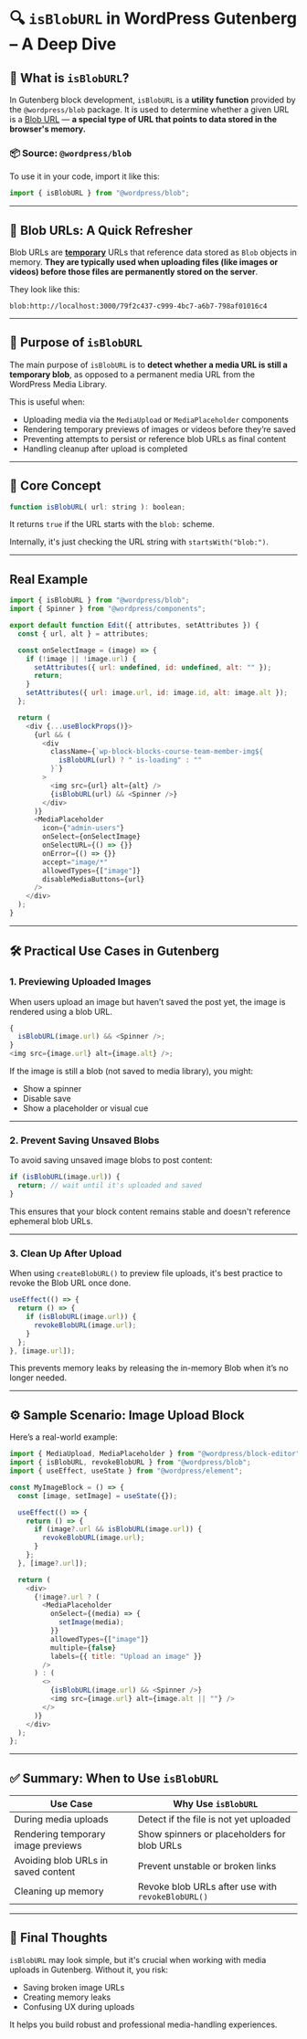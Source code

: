 # 🔍 `isBlobURL` in WordPress Gutenberg – A Deep Dive

## 🧠 What is `isBlobURL`?

In Gutenberg block development, `isBlobURL` is a **utility function** provided by the `@wordpress/blob` package. It is used to determine whether a given URL is a [Blob URL](https://developer.mozilla.org/en-US/docs/Web/API/URL/createObjectURL) — **a special type of URL that points to data stored in the browser's memory.**

### 📦 Source: `@wordpress/blob`

To use it in your code, import it like this:

```js
import { isBlobURL } from "@wordpress/blob";
```

---

## 🧱 Blob URLs: A Quick Refresher

Blob URLs are <u>**temporary**</u> URLs that reference data stored as `Blob` objects in memory. **They are typically used when uploading files (like images or videos) before those files are permanently stored on the server**.

They look like this:

```
blob:http://localhost:3000/79f2c437-c999-4bc7-a6b7-798af01016c4
```

---

## 🎯 Purpose of `isBlobURL`

The main purpose of `isBlobURL` is to **detect whether a media URL is still a temporary blob**, as opposed to a permanent media URL from the WordPress Media Library.

This is useful when:

- Uploading media via the `MediaUpload` or `MediaPlaceholder` components
- Rendering temporary previews of images or videos before they’re saved
- Preventing attempts to persist or reference blob URLs as final content
- Handling cleanup after upload is completed

---

## 🔩 Core Concept

```js
function isBlobURL( url: string ): boolean;
```

It returns `true` if the URL starts with the `blob:` scheme.

Internally, it's just checking the URL string with `startsWith("blob:")`.

---

## Real Example

```js
import { isBlobURL } from "@wordpress/blob";
import { Spinner } from "@wordpress/components";

export default function Edit({ attributes, setAttributes }) {
  const { url, alt } = attributes;

  const onSelectImage = (image) => {
    if (!image || !image.url) {
      setAttributes({ url: undefined, id: undefined, alt: "" });
      return;
    }
    setAttributes({ url: image.url, id: image.id, alt: image.alt });
  };

  return (
    <div {...useBlockProps()}>
      {url && (
        <div
          className={`wp-block-blocks-course-team-member-img${
            isBlobURL(url) ? " is-loading" : ""
          }`}
        >
          <img src={url} alt={alt} />
          {isBlobURL(url) && <Spinner />}
        </div>
      )}
      <MediaPlaceholder
        icon={"admin-users"}
        onSelect={onSelectImage}
        onSelectURL={() => {}}
        onError={() => {}}
        accept="image/*"
        allowedTypes={["image"]}
        disableMediaButtons={url}
      />
    </div>
  );
}
```

---

## 🛠 Practical Use Cases in Gutenberg

### 1. **Previewing Uploaded Images**

When users upload an image but haven’t saved the post yet, the image is rendered using a blob URL.

```js
{
  isBlobURL(image.url) && <Spinner />;
}
<img src={image.url} alt={image.alt} />;
```

If the image is still a blob (not saved to media library), you might:

- Show a spinner
- Disable save
- Show a placeholder or visual cue

---

### 2. **Prevent Saving Unsaved Blobs**

To avoid saving unsaved image blobs to post content:

```js
if (isBlobURL(image.url)) {
  return; // wait until it's uploaded and saved
}
```

This ensures that your block content remains stable and doesn't reference ephemeral blob URLs.

---

### 3. **Clean Up After Upload**

When using `createBlobURL()` to preview file uploads, it's best practice to revoke the Blob URL once done.

```js
useEffect(() => {
  return () => {
    if (isBlobURL(image.url)) {
      revokeBlobURL(image.url);
    }
  };
}, [image.url]);
```

This prevents memory leaks by releasing the in-memory Blob when it’s no longer needed.

---

## ⚙️ Sample Scenario: Image Upload Block

Here’s a real-world example:

```js
import { MediaUpload, MediaPlaceholder } from "@wordpress/block-editor";
import { isBlobURL, revokeBlobURL } from "@wordpress/blob";
import { useEffect, useState } from "@wordpress/element";

const MyImageBlock = () => {
  const [image, setImage] = useState({});

  useEffect(() => {
    return () => {
      if (image?.url && isBlobURL(image.url)) {
        revokeBlobURL(image.url);
      }
    };
  }, [image?.url]);

  return (
    <div>
      {!image?.url ? (
        <MediaPlaceholder
          onSelect={(media) => {
            setImage(media);
          }}
          allowedTypes={["image"]}
          multiple={false}
          labels={{ title: "Upload an image" }}
        />
      ) : (
        <>
          {isBlobURL(image.url) && <Spinner />}
          <img src={image.url} alt={image.alt || ""} />
        </>
      )}
    </div>
  );
};
```

---

## ✅ Summary: When to Use `isBlobURL`

| Use Case                            | Why Use `isBlobURL`                               |
| ----------------------------------- | ------------------------------------------------- |
| During media uploads                | Detect if the file is not yet uploaded            |
| Rendering temporary image previews  | Show spinners or placeholders for blob URLs       |
| Avoiding blob URLs in saved content | Prevent unstable or broken links                  |
| Cleaning up memory                  | Revoke blob URLs after use with `revokeBlobURL()` |

---

## 📌 Final Thoughts

`isBlobURL` may look simple, but it's crucial when working with media uploads in Gutenberg. Without it, you risk:

- Saving broken image URLs
- Creating memory leaks
- Confusing UX during uploads

It helps you build robust and professional media-handling experiences.

